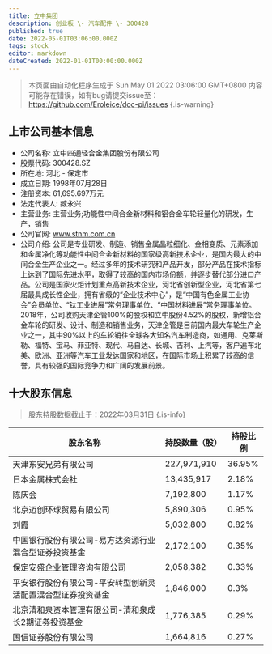 ```yaml
---
title: 立中集团
description: 创业板 \- 汽车配件 \- 300428
published: true
date: 2022-05-01T03:06:00.000Z
tags: stock
editor: markdown
dateCreated: 2022-01-01T00:00:00.000Z
---
```


> 本页面由自动化程序生成于 Sun May 01 2022 03:06:00 GMT+0800
> 内容可能存在错误，如有bug请提交issue至：https://github.com/Eroleice/doc-pi/issues
{.is-warning}

## 上市公司基本信息
- 公司名称: 立中四通轻合金集团股份有限公司
- 股票代码: 300428.SZ
- 所在地: 河北 - 保定市
- 成立日期: 1998年07月28日
- 注册资本: 61,695.697万元
- 法定代表人: 臧永兴
- 主营业务: 主营业务;功能性中间合金新材料和铝合金车轮轻量化的研发，生产，销售
- 公司官网: www.stnm.com.cn
- 公司介绍: 公司是专业研发、制造、销售金属晶粒细化、金相变质、元素添加和金属净化等功能性中间合金新材料的国家级高新技术企业，是国内最大的中间合金生产企业之一。经过多年的技术研究和产品开发，部分产品在技术指标上达到了国际先进水平，取得了较高的国内市场份额，并逐步替代部分进口产品。公司是国家火炬计划重点高新技术企业，河北省创新型企业，河北省第七届最具成长性企业，拥有省级的“企业技术中心”，是“中国有色金属工业协会”会员单位、“钛工业进展”常务理事单位、“中国材料进展”常务理事单位。2018年，公司收购天津企管100%的股权和立中股份4.52%的股权，新增铝合金车轮的研发、设计、制造和销售业务，天津企管是目前国内最大车轮生产企业之一，其中90%以上的车轮销往全球各大知名汽车制造商，如通用、克莱斯勒、福特、宝马、菲亚特、现代、马自达、长城、吉利、上汽等，客户遍布北美、欧洲、亚洲等汽车工业发达国家和地区，在国际市场上积累了较高的信誉，具有较强的国际竞争力和广阔的发展前景。


## 十大股东信息
> 股东持股数据截止于：2022年03月31日
{.is-info}

| 股东名称 | 持股数量（股） | 持股比例 |
| --- | --- | --- |
| 天津东安兄弟有限公司 | 227,971,910 | 36.95% |
| 日本金属株式会社 | 13,435,917 | 2.18% |
| 陈庆会 | 7,192,800 | 1.17% |
| 北京迈创环球贸易有限公司 | 5,890,306 | 0.95% |
| 刘霞 | 5,032,800 | 0.82% |
| 中国银行股份有限公司-易方达资源行业混合型证券投资基金 | 2,172,100 | 0.35% |
| 保定安盛企业管理咨询有限公司 | 2,058,382 | 0.33% |
| 平安银行股份有限公司-平安转型创新灵活配置混合型证券投资基金 | 1,846,000 | 0.3% |
| 北京清和泉资本管理有限公司-清和泉成长2期证券投资基金 | 1,776,385 | 0.29% |
| 国信证券股份有限公司 | 1,664,816 | 0.27% |




